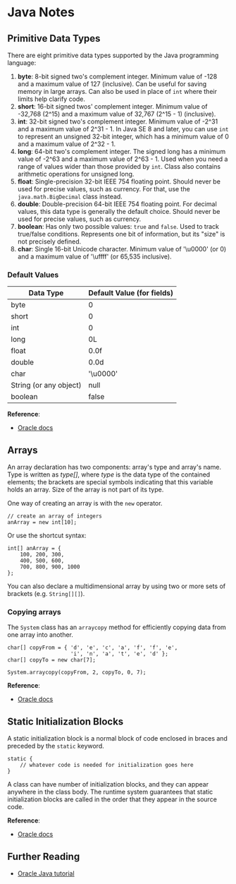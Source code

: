 # Java Notes


## Primitive Data Types
There are eight primitive data types supported by the Java programming language:

1. __byte__: 8-bit signed two's complement integer. Minimum value of -128 and a
   maximum value of 127 (inclusive). Can be useful for saving memory in large
   arrays. Can also be used in place of `int` where their limits help clarify
   code.
2. __short__: 16-bit signed twos' complement integer. Minimum value of -32,768
   (2^15) and a maximum value of 32,767 (2^15 - 1) (inclusive).
3. __int__: 32-bit signed two's complement integer. Minimum value of -2^31 and
   a maximum value of 2^31 - 1. In Java SE 8 and later, you can use `int` to
   represent an unsigned 32-bit integer, which has a minimum value of 0 and a
   maximum value of 2^32 - 1.
4. __long__: 64-bit two's complement integer. The signed long has a minimum
   value of -2^63 and a maximum value of 2^63 - 1. Used when you need a range of
   values wider than those provided by `int`. Class also contains arithmetic
   operations for unsigned long.
5. __float__: Single-precision 32-bit IEEE 754 floating point. Should never be
   used for precise values, such as currency. For that, use the
   `java.math.BigDecimal` class instead.
6. __double__: Double-precision 64-bit IEEE 754 floating point. For decimal
   values, this data type is generally the default choice. Should never be used
   for precise values, such as currency.
7. __boolean__: Has only two possible values: `true` and `false`. Used to track
   true/false conditions. Represents one bit of information, but its "size" is
   not precisely defined.
8. __char__: Single 16-bit Unicode character. Minimum value of '\u0000' (or 0)
   and a maximum value of '\uffff' (or 65,535 inclusive).  

### Default Values
| Data Type              | Default Value (for fields) |
| ---------------------- | -------------------------- |
| byte                   | 0                          |
| short                  | 0                          |
| int                    | 0                          |
| long                   | 0L                         |
| float                  | 0.0f                       |
| double                 | 0.0d                       |
| char                   | '\u0000'                   |
| String (or any object) | null                       |
| boolean                | false                      |

__Reference__:
* [Oracle docs](https://docs.oracle.com/javase/tutorial/java/nutsandbolts/datatypes.html)


## Arrays
An array declaration has two components: array's type and array's name. Type is
written as _type[]_, where _type_ is the data type of the contained elements;
the brackets are special symbols indicating that this variable holds an array.
Size of the array is not part of its type.

One way of creating an array is with the `new` operator.

```
// create an array of integers
anArray = new int[10];
```

Or use the shortcut syntax:

```
int[] anArray = {
    100, 200, 300,
    400, 500, 600,
    700, 800, 900, 1000
};
```

You can also declare a multidimensional array by using two or more sets of
brackets (e.g. `String[][]`).

### Copying arrays
The `System` class has an `arraycopy` method for efficiently copying data from
one array into another.

```
char[] copyFrom = { 'd', 'e', 'c', 'a', 'f', 'f', 'e',
                    'i', 'n', 'a', 't', 'e', 'd' };
char[] copyTo = new char[7];

System.arraycopy(copyFrom, 2, copyTo, 0, 7);
```

__Reference__:
* [Oracle docs](https://docs.oracle.com/javase/tutorial/java/nutsandbolts/arrays.html)


## Static Initialization Blocks
A static initialization block is a normal block of code enclosed in braces and
preceded by the `static` keyword.

```
static {
    // whatever code is needed for initialization goes here
}
```

A class can have number of initialization
blocks, and they can appear anywhere in the class body. The runtime system
guarantees that static initialization blocks are called in the order that they
appear in the source code.

__Reference__:
* [Oracle docs](https://docs.oracle.com/javase/tutorial/java/javaOO/initial.html)


## Further Reading
* [Oracle Java tutorial](https://docs.oracle.com/javase/tutorial/java/TOC.html)
